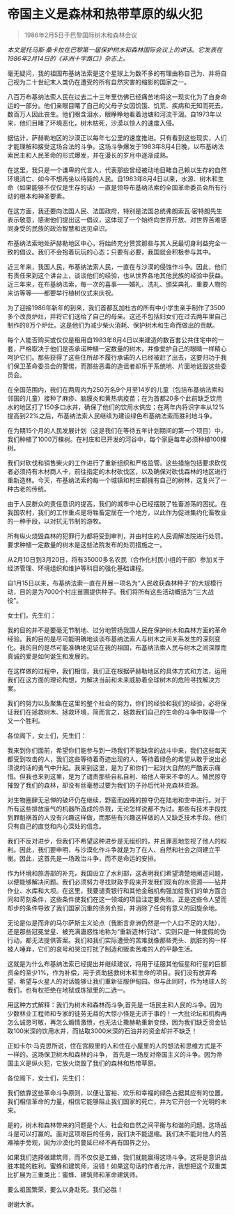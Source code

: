 # 帝国主义是森林和热带草原的纵火犯

> 1986年2月5日于巴黎国际树木和森林会议

*本文是托马斯·桑卡拉在巴黎第一届保护树木和森林国际会议上的讲话。它发表在1986年2月14日的《非洲十字路口》杂志上。*

毫无疑问，我的祖国布基纳法索是这个星球上为数不多的有理由称自己为、并将自己视为二十世纪末人类仍在遭受的所有自然灾害的缩影的国家之一。

八百万布基纳法索人民在过去二十三年里仿佛已经痛苦地将这一现实化为了自身命运的一部分。他们亲眼目睹了自己的父母子女因饥饿、饥荒、疾病和无知而死去，数百万人因此丧生。他们眼含泪水，眼睁睁地看着池塘和河流干涸。自1973年以来，他们目睹了环境恶化，树木枯死，沙漠以惊人的速度入侵。

据估计，萨赫勒地区的沙漠正以每年七公里的速度推进。只有看到这些现实，人们才能理解和接受这场合法的斗争。这场斗争爆发于1983年8月4日晚，以布基纳法索民主和人民革命的形式爆发，并在漫长的岁月中逐渐成熟。

在这里，我只是一个谦卑的代言人，代表那些曾经被动地目睹自己赖以生存的自然环境消亡、如今不想再坐以待毙的人民。自1983年8月4日以来，水源、树木和生命（如果能够不仅仅是生存的话）一直是领导布基纳法索的全国革命委员会所有行动的根本和神圣要素。

在这方面，我还要向法国人民、法国政府，特别是法国总统弗朗索瓦·密特朗先生表示敬意，感谢他们提出这一倡议，这体现了一个始终向世界开放、对世界苦难感同身受的民族的政治智慧和远见卓识。

布基纳法索地处萨赫勒地区中心，将始终充分赞赏那些与其人民最切身利益完全一致的倡议。我们不会抱着玩玩的心态；只要有必要，我国就会积极参与其中。

近三年来，我国人民，布基纳法索人民，一直在与沙漠的侵蚀作斗争。因此，他们有责任来到这个讲台上，谈谈他们的经验，也从世界各地其他民族的经验中获益。近三年来，在布基纳法索，每一次的喜事——婚礼、洗礼、颁奖典礼、重要人物的来访等等——都要举行植树仪式来庆祝。

为了迎接1986年新年的到来，我们首都瓦加杜古的所有中小学生亲手制作了3500多个改良炉灶，并将它们送给了自己的母亲。这还不包括妇女们在过去两年里自己制作的8万个炉灶。这是他们为减少柴火消耗、保护树木和生命而做出的贡献。

每个人能否购买或仅仅是租用自1983年8月4日以来建造的数百套公共住宅中的一套，严格取决于他们是否承诺种植一定数量的树木，并像爱护自己的眼睛一样精心呵护它们。那些获得了这些住所却不履行承诺的人已经被赶了出去，这要归功于我们保卫革命委员会的警惕，而那些恶毒的造谣者却乐于系统地、片面地诋毁这些委员会。

在全国范围内，我们在两周内为250万名9个月至14岁的儿童（包括布基纳法索和邻国的儿童）接种了麻疹、脑膜炎和黄热病疫苗；在为首都20多个此前缺乏饮用水的地区打了150多口水井，确保了他们的饮用水供应；在两年内将识字率从12%提高到22%之后，布基纳法索人民继续为建设绿色布基纳法索而胜利地斗争。

在为期15个月的人民发展计划（这是我们在等待五年计划期间的第一个项目）中，我们种植了1000万棵树。在村庄和已开发的河谷中，每个家庭每年必须种植100棵树。

我们对砍伐和销售柴火的工作进行了重新组织和严格监管。这些措施包括要求砍伐者必须持有木材商人卡，前往指定的木材砍伐区，以及确保对砍伐森林的地区进行重新造林。今天，布基纳法索的每一个城镇和村庄都拥有自己的树林，这复兴了一种古老的传统。

由于人民群众的责任意识的提高，我们的城市中心已经摆脱了牲畜游荡的困扰。在我国农村，我们的工作重点是将牲畜定居在一个地方，以此作为促进集约化畜牧业的一种手段，以对抗无节制的游牧。

所有纵火烧毁森林的犯罪行为都将受到审判，并由村庄的人民调解法院进行处罚。要求种植一定数量的树木是这些法院发布的处罚措施之一。

从2月10日到3月20日，将有35000多名农民（合作化村民小组的干部）参加关于经济管理、环境组织和维护等科目的强化基础课程。

自1月15日以来，布基纳法索一直在开展一项名为“人民收获森林种子”的大规模行动，目的是为7000个村庄苗圃提供种子。我们将所有这些活动概括为“三大战役”。

女士们，先生们：

我的目的并不是要毫无节制地、过分地赞扬我国人民在保护树木和森林方面的革命经验。我的目的是尽可能明确地谈谈布基纳法索人与树木之间关系发生的深刻变化。我的目的是尽可能准确地见证在我的祖国，布基纳法索人民与树木之间深厚而真诚的爱是如何诞生和发展的。

在这样做的过程中，我们相信，我们正在根据萨赫勒地区的具体方式和方法，运用我们在这方面的理论构想，为解决当前和未来威胁着全球树木的危险寻找解决方案。

我们的努力以及聚集在这里的整个社会的努力，你们的经验和我们的经验，必将保证我们在拯救树木、拯救环境，简而言之，拯救我们自己的生命的斗争中取得一个又一个胜利。

各位阁下，女士们，先生们：

我来到你们面前，希望你们能参与到一场我们不能缺席的战斗中来，我们这些每天都受到攻击的人，我们这些等待着奇迹出现的人，等待着绿色的希望从敢于说出必须说的话的勇气中升起。我来到这里，是为了和你们一起对大自然的严酷表示痛惜。但我也来到这里，是为了谴责那些自私自利、给他人带来不幸的人。殖民掠夺摧毁了我们的森林，却没有丝毫想过要为我们的子孙后代补充森林资源。

对生物圈肆无忌惮的破坏仍在继续，野蛮而凶残的掠夺仍在陆地和空中进行。对于所有这些排放废气的机器所造成的杀戮，无论怎样说都不为过。那些有技术手段找到罪魁祸首的人没有兴趣这样做，而那些有兴趣这样做的人又缺乏技术手段。他们只有自己的直觉和内心深处的信念。

我们不反对进步，但我们不希望这种进步是无组织的，并且罪恶地忽视了他人的权利。因此，我们要申明，与沙漠化作斗争就是为了在人、自然和社会之间建立平衡。因此，这首先是一场政治斗争，而不是命运的安排。

作为环境和旅游部的补充，我国设立了水利部，这表明我们希望清楚地阐述问题，以便能够解决问题。我们必须努力寻找财政手段来开发我们现有的水资源——钻井作业、水库和大坝。在这里，我要谴责银行和其他金融机构强加给我们的单方面合同和苛刻条件，这些条件使我们在这一领域的项目注定要失败。正是这些令人望而却步的条件导致了我们国家沉重的债务负担，并消除了任何有意义的回旋余地。

无论是似是而非的马尔萨斯主义论点（我断言非洲仍然是一个人口不足的大陆），还是那些冠冕堂皇、被充满蛊惑性地称为“重新造林行动”、实则只是一种度假的伪行动，都无法提供答案。我们和我们实际遭受的苦难就像那些秃头、肮脏的狗一样被人唾弃，它们的哀号和哭泣打扰了制造和贩卖苦难的人的平静生活。

这就是为什么布基纳法索已经提出并继续建议，将用于征服其他恒星和行星的巨额资金的至少1%，作为补偿，用于资助拯救树木和生命的项目。我们没有放弃希望，希望与火星人的对话能够让我们重新征服伊甸园。但与此同时，作为地球人的我们，也有权拒绝在地狱或炼狱里的二选一。

用这种方式解释：我们为树木和森林而斗争,首先是一场民主和人民的斗争。因为少数林业工程师和专家的徒劳无益的大惊小怪是无济于事的！一大批论坛和机构再怎么诚恳可敬，再怎么煽情激愤，也无法让撒赫勒重新变绿，因为我们缺乏资金钻取100米深的饮用水井，而钻取3000米深的石油井的资金却并不缺乏！

正如卡尔·马克思所说，住在宫殿里的人和住在小屋里的人的想法和思维方式是不一样的。这场保卫树木和森林的斗争， 首先是一场反对帝国主义的斗争。因为帝国主义是纵火犯，它放火烧毁了我们的森林和热带草原。

各位阁下，女士们，先生们：

我们依靠这些革命斗争原则，以便让富裕、欢乐和幸福的绿色占据其应有的位置。我们相信革命的力量，相信它能够阻止我们国家的死亡，并为它开创一个光明的未来。

是的，树木和森林带来的问题是个人、社会和自然之间平衡与和谐的问题。这场战斗是可以打赢的。面对这项艰巨的任务，我们决不能退缩。我们决不能对他人的苦难袖手旁观，因为沙漠化的蔓延已经不再有国界之分。

如果我们选择做建筑师，而不仅仅是工蜂，我们就能赢得这场斗争。这将是意识战胜本能的胜利。蜜蜂和建筑师，没错！如果这句话的作者允许，我想把这个双重类比扩展为三重类比：蜜蜂、建筑师和革命建筑师。

要么祖国繁荣，要么以身赴死。我们必胜！

谢谢大家。